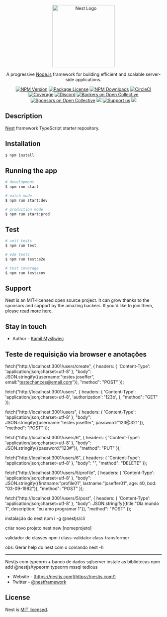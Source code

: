 <p align="center">
  <a href="http://nestjs.com/" target="blank"><img src="https://nestjs.com/img/logo-small.svg" width="200" alt="Nest Logo" /></a>
</p>

[circleci-image]: https://img.shields.io/circleci/build/github/nestjs/nest/master?token=abc123def456
[circleci-url]: https://circleci.com/gh/nestjs/nest

  <p align="center">A progressive <a href="http://nodejs.org" target="_blank">Node.js</a> framework for building efficient and scalable server-side applications.</p>
    <p align="center">
<a href="https://www.npmjs.com/~nestjscore" target="_blank"><img src="https://img.shields.io/npm/v/@nestjs/core.svg" alt="NPM Version" /></a>
<a href="https://www.npmjs.com/~nestjscore" target="_blank"><img src="https://img.shields.io/npm/l/@nestjs/core.svg" alt="Package License" /></a>
<a href="https://www.npmjs.com/~nestjscore" target="_blank"><img src="https://img.shields.io/npm/dm/@nestjs/common.svg" alt="NPM Downloads" /></a>
<a href="https://circleci.com/gh/nestjs/nest" target="_blank"><img src="https://img.shields.io/circleci/build/github/nestjs/nest/master" alt="CircleCI" /></a>
<a href="https://coveralls.io/github/nestjs/nest?branch=master" target="_blank"><img src="https://coveralls.io/repos/github/nestjs/nest/badge.svg?branch=master#9" alt="Coverage" /></a>
<a href="https://discord.gg/G7Qnnhy" target="_blank"><img src="https://img.shields.io/badge/discord-online-brightgreen.svg" alt="Discord"/></a>
<a href="https://opencollective.com/nest#backer" target="_blank"><img src="https://opencollective.com/nest/backers/badge.svg" alt="Backers on Open Collective" /></a>
<a href="https://opencollective.com/nest#sponsor" target="_blank"><img src="https://opencollective.com/nest/sponsors/badge.svg" alt="Sponsors on Open Collective" /></a>
  <a href="https://paypal.me/kamilmysliwiec" target="_blank"><img src="https://img.shields.io/badge/Donate-PayPal-ff3f59.svg"/></a>
    <a href="https://opencollective.com/nest#sponsor"  target="_blank"><img src="https://img.shields.io/badge/Support%20us-Open%20Collective-41B883.svg" alt="Support us"></a>
  <a href="https://twitter.com/nestframework" target="_blank"><img src="https://img.shields.io/twitter/follow/nestframework.svg?style=social&label=Follow"></a>
</p>
  <!--[![Backers on Open Collective](https://opencollective.com/nest/backers/badge.svg)](https://opencollective.com/nest#backer)
  [![Sponsors on Open Collective](https://opencollective.com/nest/sponsors/badge.svg)](https://opencollective.com/nest#sponsor)-->

## Description

[Nest](https://github.com/nestjs/nest) framework TypeScript starter repository.

## Installation

```bash
$ npm install
```

## Running the app

```bash
# development
$ npm run start

# watch mode
$ npm run start:dev

# production mode
$ npm run start:prod
```

## Test

```bash
# unit tests
$ npm run test

# e2e tests
$ npm run test:e2e

# test coverage
$ npm run test:cov
```

## Support

Nest is an MIT-licensed open source project. It can grow thanks to the sponsors and support by the amazing backers. If you'd like to join them, please [read more here](https://docs.nestjs.com/support).

## Stay in touch

- Author - [Kamil Myśliwiec](https://kamilmysliwiec.com)

## Teste de requisição via browser e anotações

fetch("http://localhost:3001/users/create", {
   headers: {
      'Content-Type': 'application/json;charset=utf-8'
   },
  "body": JSON.stringify({username:"testes joseffer", email:"testechances@email.com"}),
  "method": "POST"
});

fetch("http://localhost:3001/users", {
   headers: {
      'Content-Type': 'application/json;charset=utf-8',
      'authorization': '123b',
   }, 
  "method": "GET"
});

fetch("http://localhost:3001/users", {
   headers: {
      'Content-Type': 'application/json;charset=utf-8'
   },
  "body": JSON.stringify({username:"testes joseffer", password:"123@321"}),
  "method": "POST"
});

fetch("http://localhost:3001/users/6", {
   headers: {
      'Content-Type': 'application/json;charset=utf-8'
   },
  "body": JSON.stringify({password:"123#"}),
  "method": "PUT"
});

fetch("http://localhost:3001/users/6", {
   headers: {
      'Content-Type': 'application/json;charset=utf-8'
   },
  "body": "",
  "method": "DELETE"
});

fetch("http://localhost:3001/users/5/profile", {
   headers: {
      'Content-Type': 'application/json;charset=utf-8'
   },
  "body": JSON.stringify({firstname:"profile01", lastname:"joseffer01", age: 40, bod: "03-09-1982"}),
  "method": "POST"
});

fetch("http://localhost:3001/users/5/post", {
   headers: {
      'Content-Type': 'application/json;charset=utf-8'
   },
  "body": JSON.stringify({title:"Ola mundo 1", description: "eu amo programar 1"}),
  "method": "POST"
});


instalação do nest
npm i -g @nestjs/cli

criar novo projeto
nest new [nomeprojeto]

validador de classes
npm i class-validator class-transformer


obs: Gerar help do nest com o comando nest -h

--------------------------------------------------------------
Nestjs com typeorm + banco de dados sqlserver
instale as bibliotecas
npm add @nestjs/typeorm typeorm mssql tedious

- Website - [https://nestjs.com](https://nestjs.com/)
- Twitter - [@nestframework](https://twitter.com/nestframework)

## License

Nest is [MIT licensed](LICENSE).
